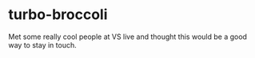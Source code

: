 # turbo-broccoli
Met some really cool people at VS live and thought this would be a good way to stay in touch.
